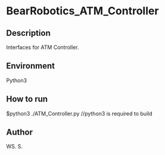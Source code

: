 # BearRobotics_ATM_Controller

## Description
Interfaces for ATM Controller.

## Environment
Python3

## How to run
$python3 ./ATM_Controller.py //python3 is required to build

## Author
WS. S.
